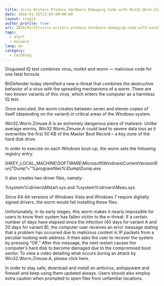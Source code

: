 ```yaml
---
title: Virus Writers Produce Hardware Damaging Code with Win32.Worm.Zimuse
date: 2010-01-25T22:03:00+00:00
layout: single
author_profile: true
url: 2010/01/25/virus-writers-produce-hardware-damaging-code-with-win32-worm-zimuse/
tags:
  - alert
  - malware
lang: en
category: 
  - techblog
---
```

Disguised IQ test combines virus, rootkit and worm — malicious code for one fatal formula

BitDefender today identified a new e-threat that combines the destructive behavior of a virus with the spreading mechanisms of a worm. There are two known variants of this virus, which enters the computer as a harmless IQ test.

Once executed, the worm creates between seven and eleven copies of itself (depending on the variant) in critical areas of the Windows system.

Win32.Worm.Zimuse.A is an extremely dangerous piece of malware. Unlike average worms, Win32.Worm.Zimuse.A could lead to severe data loss as it overwrites the first 50 KB of the Master Boot Record – a key zone of the hard disk drive.

In order to execute on each Windows boot-up, the worm sets the following registry entry:

[HKEY\_LOCAL\_MACHINE\SOFTWARE\Microsoft\Windows\CurrentVersion\Run]”Dump”=”%programfiles%\Dump\Dump.exe

It also creates two driver files, namely:

%system%\drivers\Mstart.sys and %system%\drivers\Mseu.sys

Since 64-bit versions of Windows Vista and Windows 7 require digitally signed drivers, the worm would fail installing these files.

Unfortunately, in its early stages, this worm makes it nearly impossible for users to know their system has fallen victim to the e-threat. If a certain number of days have elapsed since the infection (40 days for variant A and 20 days for variant B), the computer user receives an error message stating that a problem has occurred due to malicious content in IP packets from a peculiar-looking web address. It then asks the user to recover the system by pressing “OK.” After this message, the next restart causes the computer’s hard disk to become damaged due to the compromised boot sector. To view a video detailing what occurs during an attack by Win32.Worm.Zimuse.A, please click here.

In order to stay safe, download and install an antivirus, antispyware and firewall and keep using them updated always. Users should also employ extra caution when prompted to open files from unfamiliar locations.